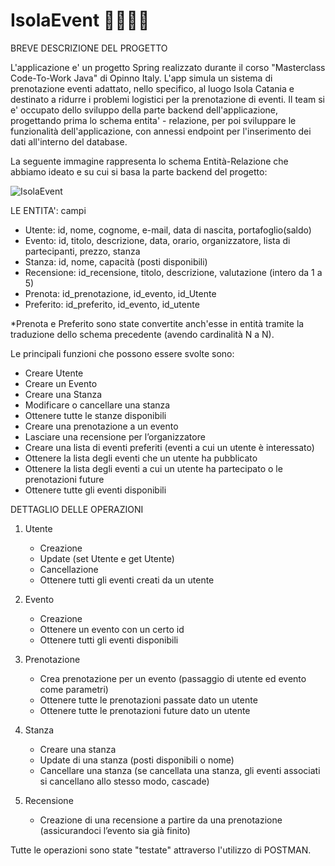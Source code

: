 # IsolaEvent 👨‍💻👩‍💻
BREVE DESCRIZIONE DEL PROGETTO 

L'applicazione e' un progetto Spring realizzato durante il corso "Masterclass Code-To-Work Java" di Opinno Italy.
L'app simula un sistema di prenotazione eventi adattato, nello specifico, al luogo Isola Catania e destinato a ridurre i problemi logistici per la prenotazione di eventi. 
Il team si e' occupato dello sviluppo della parte backend dell'applicazione, progettando prima lo schema entita' - relazione, per poi sviluppare le funzionalità dell'applicazione, con annessi endpoint per l'inserimento dei dati all'interno del database.

La seguente immagine rappresenta lo schema Entità-Relazione che abbiamo ideato e su cui si basa la parte backend del progetto:

![IsolaEvent](https://user-images.githubusercontent.com/83754920/173840589-796795c7-a4cf-48c7-943b-e19f4db8bdf7.jpg)


LE ENTITA': campi

- Utente: id, nome, cognome, e-mail, data di nascita, portafoglio(saldo)
- Evento: id, titolo, descrizione, data, orario, organizzatore, lista di partecipanti, prezzo, stanza
- Stanza: id, nome, capacità (posti disponibili)
- Recensione: id_recensione, titolo, descrizione, valutazione (intero da 1 a 5)
- Prenota: id_prenotazione, id_evento, id_Utente 
- Preferito: id_preferito, id_evento, id_utente

*Prenota e Preferito sono state convertite anch'esse in entità tramite la traduzione dello schema precedente (avendo cardinalità N a N).


Le principali funzioni che possono essere svolte sono:

-	Creare Utente
-	Creare un Evento
-	Creare una Stanza
-	Modificare o cancellare una stanza
-	Ottenere tutte le stanze disponibili
-	Creare una prenotazione a un evento
-	Lasciare una recensione per l’organizzatore
-	Creare una lista di eventi preferiti (eventi a cui un utente è interessato)
-	Ottenere la lista degli eventi che un utente ha pubblicato
-	Ottenere la lista degli eventi a cui un utente ha partecipato o le prenotazioni future
-	Ottenere tutte gli eventi disponibili


DETTAGLIO DELLE OPERAZIONI

1. Utente
   - Creazione
   - Update (set Utente e get Utente)
   - Cancellazione
   - Ottenere tutti gli eventi creati da un utente
  
2. Evento
   - Creazione
   - Ottenere un evento con un certo id
 	- Ottenere tutti gli eventi disponibili
  
3.	Prenotazione
  	- Crea prenotazione per un evento (passaggio di utente ed evento come parametri)
 	- Ottenere tutte le prenotazioni passate dato un utente
  	- Ottenere tutte le prenotazioni future dato un utente

4.	Stanza
  	- Creare una stanza
  	- Update di una stanza (posti disponibili o nome)
  	- Cancellare una stanza (se cancellata una stanza, gli eventi associati si cancellano allo stesso modo, cascade)

5.	Recensione
  	- Creazione di una recensione a partire da una prenotazione (assicurandoci l’evento sia già finito)
  
  
Tutte le operazioni sono state "testate" attraverso l'utilizzo di POSTMAN.




